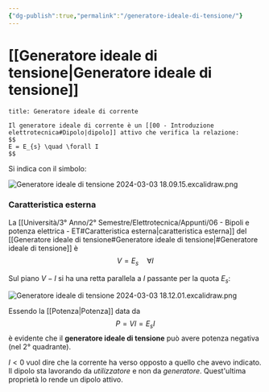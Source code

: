```yaml
---
{"dg-publish":true,"permalink":"/generatore-ideale-di-tensione/"}
---
```


# [[Generatore ideale di tensione\|Generatore ideale di tensione]]


```ad-Definizione
title: Generatore ideale di corrente

Il generatore ideale di corrente è un [[00 - Introduzione elettrotecnica#Dipolo|dipolo]] attivo che verifica la relazione:
$$
E = E_{s} \quad \forall I
$$

```

Si indica con il simbolo:

![Generatore ideale di tensione 2024-03-03 18.09.15.excalidraw.png](/img/user/Excalidraw/Generatore%20ideale%20di%20tensione%202024-03-03%2018.09.15.excalidraw.png)


### Caratteristica esterna

La [[Università/3° Anno/2° Semestre/Elettrotecnica/Appunti/06 - Bipoli e potenza elettrica - ET#Caratteristica esterna\|caratteristica esterna]] del [[Generatore ideale di tensione#Generatore ideale di tensione\|#Generatore ideale di tensione]] è
$$
V = E_{s} \quad \forall I
$$

Sul piano $V-I$ si ha una retta parallela a $I$ passante per la quota $E_{s}$:

![Generatore ideale di tensione 2024-03-03 18.12.01.excalidraw.png](/img/user/Excalidraw/Generatore%20ideale%20di%20tensione%202024-03-03%2018.12.01.excalidraw.png)


Essendo la [[Potenza\|Potenza]] data da
$$
P = VI = E_{s}I
$$
è evidente che il **generatore ideale di tensione** può avere potenza negativa (nel 2° quadrante).

$I < 0$ vuol dire che la corrente ha verso opposto a quello che avevo indicato. Il dipolo sta lavorando da *utilizzatore* e non da *generatore*.
Quest'ultima proprietà lo rende un dipolo attivo.


